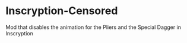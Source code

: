 # Inscryption-Censored
 Mod that disables the animation for the Pliers and the Special Dagger in Inscryption
